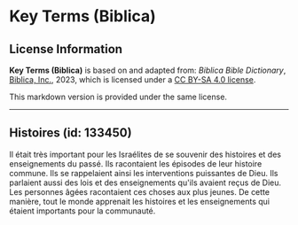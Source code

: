 # Key Terms (Biblica)

## License Information

**Key Terms (Biblica)** is based on and adapted from: _Biblica Bible Dictionary_, [Biblica, Inc.](https://www.biblica.com/), 2023, which is licensed under a [CC BY-SA 4.0 license](https://creativecommons.org/licenses/by-sa/4.0/legalcode.en).

This markdown version is provided under the same license.



--------------------------------

## Histoires (id: 133450)

Il était très important pour les Israélites de se souvenir des histoires et des enseignements du passé. Ils racontaient les épisodes de leur histoire commune. Ils se rappelaient ainsi les interventions puissantes de Dieu. Ils parlaient aussi des lois et des enseignements qu'ils avaient reçus de Dieu. Les personnes âgées racontaient ces choses aux plus jeunes. De cette manière, tout le monde apprenait les histoires et les enseignements qui étaient importants pour la communauté.


